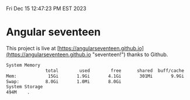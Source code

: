 Fri Dec 15 12:47:23 PM EST 2023

# Angular seventeen


This project is live at [https://angularseventeen.github.io](https://angularseventeen.github.io "seventeen!") thanks to Github.

```bash
System Memory
               total        used        free      shared  buff/cache   available
Mem:            15Gi       1.9Gi       4.1Gi       301Mi       9.9Gi        13Gi
Swap:          8.0Gi       1.0Mi       8.0Gi
System Storage
494M	.
